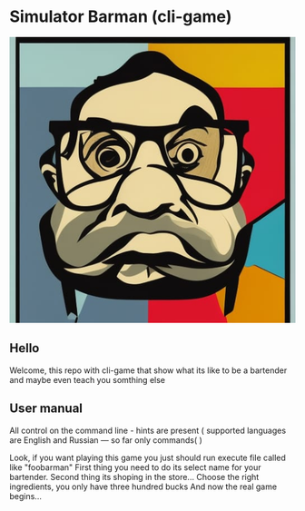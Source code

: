 # Simulator Barman (cli-game)

<p align="center">
  <img src="./assets/logogame.jpg" alt="Foobarman cli-game"/>
</p>

## Hello

Welcome, this repo with cli-game that show what its like to be a bartender
and maybe even teach you somthing else

## User manual

All control on the command line - hints are present ( supported languages are English and Russian — so far only commands( )

Look, if you want playing this game you just should run execute file called like "foobarman"
First thing you need to do its select name for your bartender.
Second thing its shoping in the store... Choose the right ingredients, you only have three hundred bucks
And now the real game begins... 


